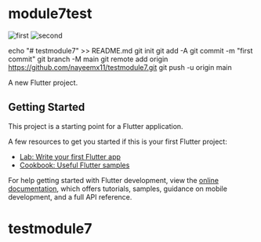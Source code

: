 # module7test

![first](https://github.com/nayeemx11/testmodule7/assets/63298176/6849d9e5-6d58-4659-bac3-8f45167da0b1)
![second](https://github.com/nayeemx11/testmodule7/assets/63298176/b2fa37f7-3106-431b-b001-1bb0212b3275)


echo "# testmodule7" >> README.md
git init
git add -A
git commit -m "first commit"
git branch -M main
git remote add origin https://github.com/nayeemx11/testmodule7.git
git push -u origin main

A new Flutter project.

## Getting Started

This project is a starting point for a Flutter application.

A few resources to get you started if this is your first Flutter project:

- [Lab: Write your first Flutter app](https://docs.flutter.dev/get-started/codelab)
- [Cookbook: Useful Flutter samples](https://docs.flutter.dev/cookbook)

For help getting started with Flutter development, view the
[online documentation](https://docs.flutter.dev/), which offers tutorials,
samples, guidance on mobile development, and a full API reference.
# testmodule7

